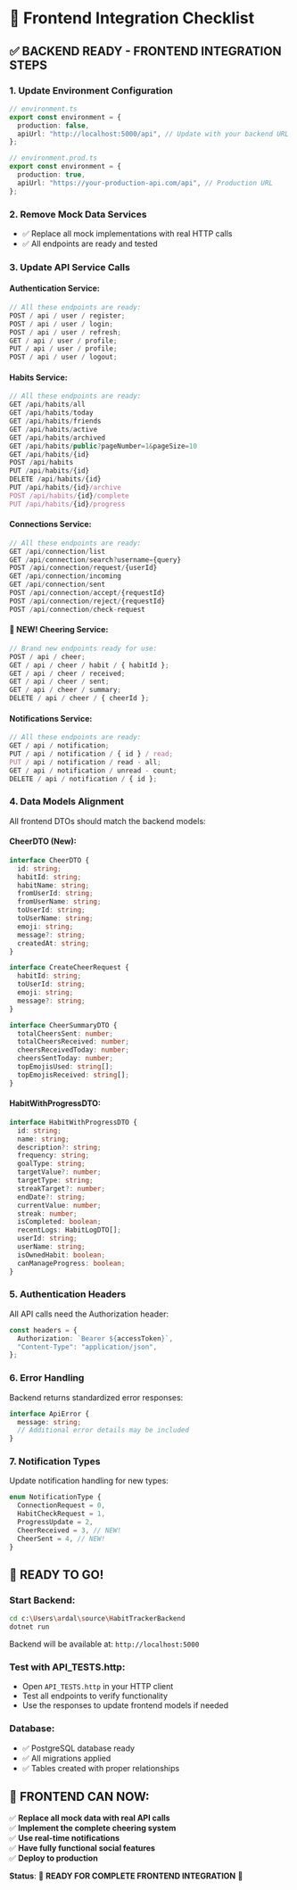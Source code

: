 # 🔗 Frontend Integration Checklist

## ✅ BACKEND READY - FRONTEND INTEGRATION STEPS

### 1. Update Environment Configuration

```typescript
// environment.ts
export const environment = {
  production: false,
  apiUrl: "http://localhost:5000/api", // Update with your backend URL
};

// environment.prod.ts
export const environment = {
  production: true,
  apiUrl: "https://your-production-api.com/api", // Production URL
};
```

### 2. Remove Mock Data Services

- ✅ Replace all mock implementations with real HTTP calls
- ✅ All endpoints are ready and tested

### 3. Update API Service Calls

#### Authentication Service:

```typescript
// All these endpoints are ready:
POST / api / user / register;
POST / api / user / login;
POST / api / user / refresh;
GET / api / user / profile;
PUT / api / user / profile;
POST / api / user / logout;
```

#### Habits Service:

```typescript
// All these endpoints are ready:
GET /api/habits/all
GET /api/habits/today
GET /api/habits/friends
GET /api/habits/active
GET /api/habits/archived
GET /api/habits/public?pageNumber=1&pageSize=10
GET /api/habits/{id}
POST /api/habits
PUT /api/habits/{id}
DELETE /api/habits/{id}
PUT /api/habits/{id}/archive
POST /api/habits/{id}/complete
PUT /api/habits/{id}/progress
```

#### Connections Service:

```typescript
// All these endpoints are ready:
GET /api/connection/list
GET /api/connection/search?username={query}
POST /api/connection/request/{userId}
GET /api/connection/incoming
GET /api/connection/sent
POST /api/connection/accept/{requestId}
POST /api/connection/reject/{requestId}
POST /api/connection/check-request
```

#### 🎉 NEW! Cheering Service:

```typescript
// Brand new endpoints ready for use:
POST / api / cheer;
GET / api / cheer / habit / { habitId };
GET / api / cheer / received;
GET / api / cheer / sent;
GET / api / cheer / summary;
DELETE / api / cheer / { cheerId };
```

#### Notifications Service:

```typescript
// All these endpoints are ready:
GET / api / notification;
PUT / api / notification / { id } / read;
PUT / api / notification / read - all;
GET / api / notification / unread - count;
DELETE / api / notification / { id };
```

### 4. Data Models Alignment

All frontend DTOs should match the backend models:

#### CheerDTO (New):

```typescript
interface CheerDTO {
  id: string;
  habitId: string;
  habitName: string;
  fromUserId: string;
  fromUserName: string;
  toUserId: string;
  toUserName: string;
  emoji: string;
  message?: string;
  createdAt: string;
}

interface CreateCheerRequest {
  habitId: string;
  toUserId: string;
  emoji: string;
  message?: string;
}

interface CheerSummaryDTO {
  totalCheersSent: number;
  totalCheersReceived: number;
  cheersReceivedToday: number;
  cheersSentToday: number;
  topEmojisUsed: string[];
  topEmojisReceived: string[];
}
```

#### HabitWithProgressDTO:

```typescript
interface HabitWithProgressDTO {
  id: string;
  name: string;
  description?: string;
  frequency: string;
  goalType: string;
  targetValue?: number;
  targetType: string;
  streakTarget?: number;
  endDate?: string;
  currentValue: number;
  streak: number;
  isCompleted: boolean;
  recentLogs: HabitLogDTO[];
  userId: string;
  userName: string;
  isOwnedHabit: boolean;
  canManageProgress: boolean;
}
```

### 5. Authentication Headers

All API calls need the Authorization header:

```typescript
const headers = {
  Authorization: `Bearer ${accessToken}`,
  "Content-Type": "application/json",
};
```

### 6. Error Handling

Backend returns standardized error responses:

```typescript
interface ApiError {
  message: string;
  // Additional error details may be included
}
```

### 7. Notification Types

Update notification handling for new types:

```typescript
enum NotificationType {
  ConnectionRequest = 0,
  HabitCheckRequest = 1,
  ProgressUpdate = 2,
  CheerReceived = 3, // NEW!
  CheerSent = 4, // NEW!
}
```

## 🚀 READY TO GO!

### Start Backend:

```bash
cd c:\Users\ardal\source\HabitTrackerBackend
dotnet run
```

Backend will be available at: `http://localhost:5000`

### Test with API_TESTS.http:

- Open `API_TESTS.http` in your HTTP client
- Test all endpoints to verify functionality
- Use the responses to update frontend models if needed

### Database:

- ✅ PostgreSQL database ready
- ✅ All migrations applied
- ✅ Tables created with proper relationships

## 🎯 FRONTEND CAN NOW:

✅ **Replace all mock data with real API calls**  
✅ **Implement the complete cheering system**  
✅ **Use real-time notifications**  
✅ **Have fully functional social features**  
✅ **Deploy to production**

**Status**: 🚀 **READY FOR COMPLETE FRONTEND INTEGRATION** 🚀

